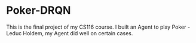 # Poker-DRQN
This is the final project of my CS116 course. I built an Agent to play Poker - Leduc Holdem, my Agent did well on certain cases.
